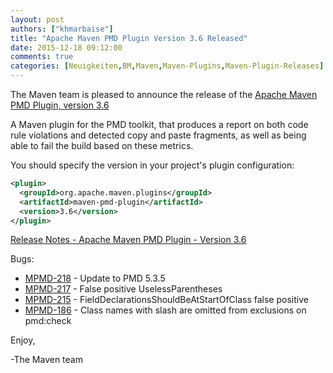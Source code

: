 ```yaml
---
layout: post
authors: ["khmarbaise"]
title: "Apache Maven PMD Plugin Version 3.6 Released"
date: 2015-12-18 09:12:00
comments: true
categories: [Neuigkeiten,BM,Maven,Maven-Plugins,Maven-Plugin-Releases]
---
```

The Maven team is pleased to announce the release of the 
[Apache Maven PMD Plugin, version 3.6](https://maven.apache.org/plugins/maven-pmd-plugin/)


A Maven plugin for the PMD toolkit, that produces a report on both code rule
violations and detected copy and paste fragments, as well as being able to fail
the build based on these metrics.


You should specify the version in your project's plugin configuration:

```xml
<plugin>
  <groupId>org.apache.maven.plugins</groupId>
  <artifactId>maven-pmd-plugin</artifactId>
  <version>3.6</version>
</plugin>
```

<!-- more -->

[Release Notes - Apache Maven PMD Plugin - Version 3.6](https://issues.apache.org/jira/secure/ReleaseNote.jspa?projectId=12317621&version=12332973)

Bugs:

 * [MPMD-218](https://issues.apache.org/jira/browse/MPMD-218) - Update to PMD 5.3.5
 * [MPMD-217](https://issues.apache.org/jira/browse/MPMD-217) - False positive UselessParentheses
 * [MPMD-215](https://issues.apache.org/jira/browse/MPMD-215) - FieldDeclarationsShouldBeAtStartOfClass false positive
 * [MPMD-186](https://issues.apache.org/jira/browse/MPMD-186) - Class names with slash are omitted from exclusions on pmd:check

Enjoy,

-The Maven team
